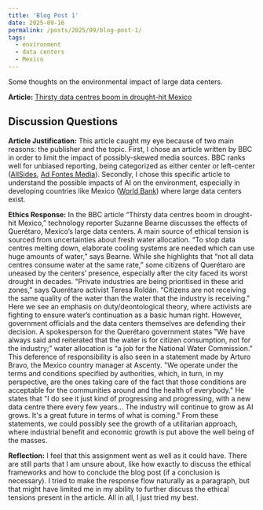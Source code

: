 ```yaml
---
title: 'Blog Post 1'
date: 2025-09-16
permalink: /posts/2025/09/blog-post-1/
tags:
  - environment
  - data centers
  - Mexico
---
```


Some thoughts on the environmental impact of large data centers.

**Article:**  [Thirsty data centres boom in drought-hit Mexico](https://www.bbc.com/news/articles/cx2ngz7ep1eo)

Discussion Questions
---
**Article Justification:** This article caught my eye because of two main reasons: the publisher and the topic. First, I chose an article written by BBC in order to limit the impact of possibly-skewed media sources. BBC ranks well for unbiased reporting, being categorized as either center or left-center ([AllSides](https://www.allsides.com/news-source/bbc-news-media-bias), [Ad Fontes Media](https://adfontesmedia.com/bbc-bias-and-reliability/)). Secondly, I chose this specific article to understand the possible impacts of AI on the environment, especially in developing countries like Mexico ([World Bank](https://www.worldbank.org/en/country/mexico/overview)) where large data centers exist.

**Ethics Response:** In the BBC article “Thirsty data centres boom in drought-hit Mexico,” technology reporter Suzanne Bearne discusses the effects of Querétaro, Mexico’s large data centers. A main source of ethical tension is sourced from uncertainties about fresh water allocation. “To stop data centres melting down, elaborate cooling systems are needed which can use huge amounts of water,” says Bearne. While she highlights that “not all data centres consume water at the same rate,” some citizens of Querétaro are uneased by the centers’ presence, especially after the city faced its worst drought in decades. "Private industries are being prioritised in these arid zones," says Querétaro activist Teresa Roldán. “Citizens are not receiving the same quality of the water than the water that the industry is receiving." Here we see an emphasis on duty/deontological theory, where activists are fighting to ensure water’s continuation as a basic human right. However, government officials and the data centers themselves are defending their decision. A spokesperson for the Querétaro government states "We have always said and reiterated that the water is for citizen consumption, not for the industry;” water allocation is “a job for the National Water Commission.” This deference of responsibility is also seen in a statement made by Arturo Bravo, the Mexico country manager at Ascenty. "We operate under the terms and conditions specified by authorities, which, in turn, in my perspective, are the ones taking care of the fact that those conditions are acceptable for the communities around and the health of everybody." He states that "I do see it just kind of progressing and progressing, with a new data centre there every few years… The industry will continue to grow as AI grows. It's a great future in terms of what is coming." From these statements, we could possibly see the growth of a utilitarian approach, where industrial benefit and economic growth is put above the well being of the masses. 

**Reflection:** I feel that this assignment went as well as it could have. There are still parts that I am unsure about, like how exactly to discuss the ethical frameworks and how to conclude the blog post (if a conclusion is necessary). I tried to make the response flow naturally as a paragraph, but that might have limited me in my ability to further discuss the ethical tensions present in the article. All in all, I just tried my best.
